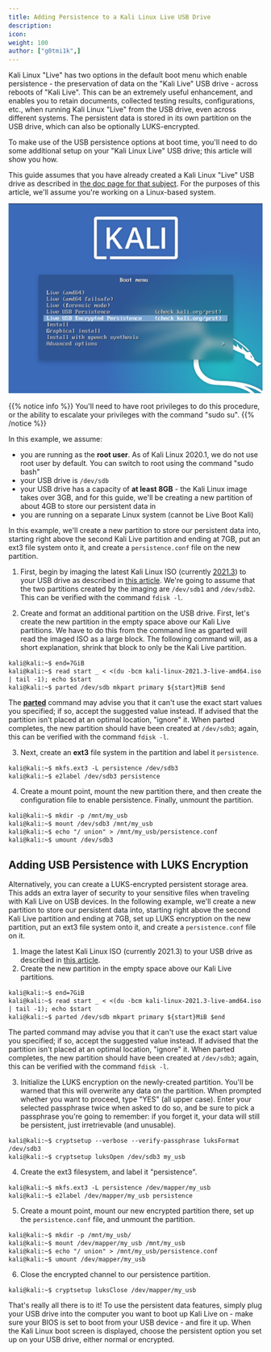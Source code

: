 ```yaml
---
title: Adding Persistence to a Kali Linux Live USB Drive
description:
icon:
weight: 100
author: ["g0tmi1k",]
---
```


Kali Linux "Live" has two options in the default boot menu which enable persistence - the preservation of data on the "Kali Live" USB drive - across reboots of "Kali Live". This can be an extremely useful enhancement, and enables you to retain documents, collected testing results, configurations, etc., when running Kali Linux "Live" from the USB drive, even across different systems. The persistent data is stored in its own partition on the USB drive, which can also be optionally LUKS-encrypted.

To make use of the USB persistence options at boot time, you'll need to do some additional setup on your "Kali Linux Live" USB drive; this article will show you how.

This guide assumes that you have already created a Kali Linux "Live" USB drive as described in [the doc page for that subject](/docs/usb/live-usb-install-with-windows/). For the purposes of this article, we'll assume you're working on a Linux-based system.

![](kali-live-usb-persistence.png)

{{% notice info %}}
You'll need to have root privileges to do this procedure, or the ability to escalate your privileges with the command "sudo su".
{{% /notice %}}

In this example, we assume:

- you are running as the **root user**. As of Kali Linux 2020.1, we do not use root user by default. You can switch to root using the command "sudo bash"
- your USB drive is `/dev/sdb`
- your USB drive has a capacity of **at least 8GB** - the Kali Linux image takes over 3GB, and for this guide, we'll be creating a new partition of about 4GB to store our persistent data in
- you are running on a separate Linux system (cannot be Live Boot Kali)

In this example, we'll create a new partition to store our persistent data into, starting right above the second Kali Live partition and ending at 7GB, put an ext3 file system onto it, and create a `persistence.conf` file on the new partition.

1. First, begin by imaging the latest Kali Linux ISO (currently [2021.3](/downloads/)) to your USB drive as described in [this article](/docs/usb/live-usb-install-with-windows/). We're going to assume that the two partitions created by the imaging are `/dev/sdb1` and `/dev/sdb2`. This can be verified with the command `fdisk -l`.

2. Create and format an additional partition on the USB drive.
First, let's create the new partition in the empty space above our Kali Live partitions. We have to do this from the command line as gparted will read the imaged ISO as a large block. The following command will, as a short explanation, shrink that block to only be the Kali Live partition.

```console
kali@kali:~$ end=7GiB
kali@kali:~$ read start _ < <(du -bcm kali-linux-2021.3-live-amd64.iso | tail -1); echo $start
kali@kali:~$ parted /dev/sdb mkpart primary ${start}MiB $end
```

The **[parted](https://packages.debian.org/testing/parted)** command may advise you that it can't use the exact start values you specified; if so, accept the suggested value instead. If advised that the partition isn't placed at an optimal location, "ignore" it. When parted completes, the new partition should have been created at `/dev/sdb3`; again, this can be verified with the command `fdisk -l`.

3. Next, create an **ext3** file system in the partition and label it `persistence`.

```console
kali@kali:~$ mkfs.ext3 -L persistence /dev/sdb3
kali@kali:~$ e2label /dev/sdb3 persistence
```

4. Create a mount point, mount the new partition there, and then create the configuration file to enable persistence. Finally, unmount the partition.

```console
kali@kali:~$ mkdir -p /mnt/my_usb
kali@kali:~$ mount /dev/sdb3 /mnt/my_usb
kali@kali:~$ echo "/ union" > /mnt/my_usb/persistence.conf
kali@kali:~$ umount /dev/sdb3
```

## Adding USB Persistence with LUKS Encryption

Alternatively, you can create a LUKS-encrypted persistent storage area. This adds an extra layer of security to your sensitive files when traveling with Kali Live on USB devices. In the following example, we'll create a new partition to store our persistent data into, starting right above the second Kali Live partition and ending at 7GB, set up LUKS encryption on the new partition, put an ext3 file system onto it, and create a `persistence.conf` file on it.

1. Image the latest Kali Linux ISO (currently 2021.3) to your USB drive as described in [this article](/docs/usb/live-usb-install-with-windows/).
2. Create the new partition in the empty space above our Kali Live partitions.

```console
kali@kali:~$ end=7GiB
kali@kali:~$ read start _ < <(du -bcm kali-linux-2021.3-live-amd64.iso | tail -1); echo $start
kali@kali:~$ parted /dev/sdb mkpart primary ${start}MiB $end
```

The parted command may advise you that it can't use the exact start value you specified; if so, accept the suggested value instead. If advised that the partition isn't placed at an optimal location, "ignore" it. When parted completes, the new partition should have been created at `/dev/sdb3`; again, this can be verified with the command `fdisk -l`.

3. Initialize the LUKS encryption on the newly-created partition. You'll be warned that this will overwrite any data on the partition. When prompted whether you want to proceed, type "YES" (all upper case). Enter your selected passphrase twice when asked to do so, and be sure to pick a passphrase you're going to remember: if you forget it, your data will still be persistent, just irretrievable (and unusable).

```console
kali@kali:~$ cryptsetup --verbose --verify-passphrase luksFormat /dev/sdb3
kali@kali:~$ cryptsetup luksOpen /dev/sdb3 my_usb
```

4. Create the ext3 filesystem, and label it "persistence".

```console
kali@kali:~$ mkfs.ext3 -L persistence /dev/mapper/my_usb
kali@kali:~$ e2label /dev/mapper/my_usb persistence
```

5. Create a mount point, mount our new encrypted partition there, set up the `persistence.conf` file, and unmount the partition.

```console
kali@kali:~$ mkdir -p /mnt/my_usb/
kali@kali:~$ mount /dev/mapper/my_usb /mnt/my_usb
kali@kali:~$ echo "/ union" > /mnt/my_usb/persistence.conf
kali@kali:~$ umount /dev/mapper/my_usb
```

6. Close the encrypted channel to our persistence partition.

```console
kali@kali:~$ cryptsetup luksClose /dev/mapper/my_usb
```

That's really all there is to it! To use the persistent data features, simply plug your USB drive into the computer you want to boot up Kali Live on - make sure your BIOS is set to boot from your USB device - and fire it up. When the Kali Linux boot screen is displayed, choose the persistent option you set up on your USB drive, either normal or encrypted.
